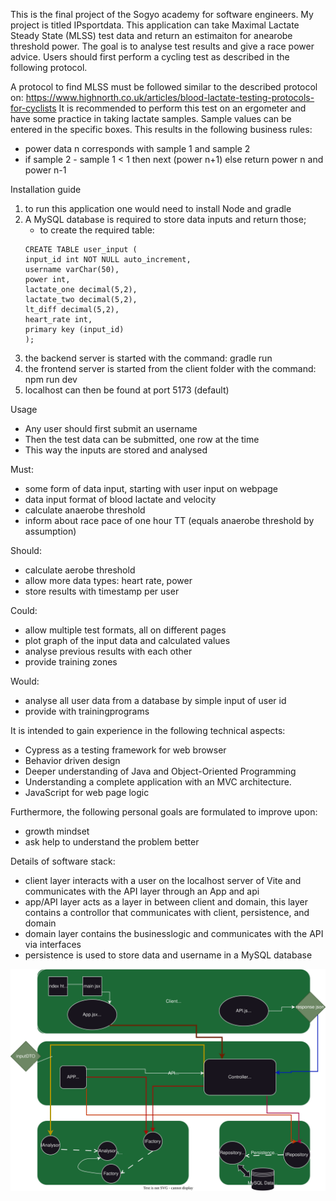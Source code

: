 This is the final project of the Sogyo academy for software engineers.
My project is titled IPsportdata. This application can take Maximal Lactate Steady State (MLSS) test data and return an estimaiton for anearobe threshold power. The goal is to analyse test results and give a race power advice. Users should first perform a cycling test as described in the following protocol.

A protocol to find MLSS must be followed similar to the described protocol on: https://www.highnorth.co.uk/articles/blood-lactate-testing-protocols-for-cyclists
It is recommended to perform this test on an ergometer and have some practice in taking lactate samples. 
Sample values can be entered in the specific boxes.
This results in the following business rules:
* power data n corresponds with sample 1 and sample 2
* if sample 2 - sample 1 < 1 then next (power n+1) else return power n and power n-1

Installation guide
1. to run this application one would need to install Node and gradle
2. A MySQL database is required to store data inputs and return those;
    * to create the required table:
    ``` 
    CREATE TABLE user_input (
    input_id int NOT NULL auto_increment,
    username varChar(50),
    power int,
    lactate_one decimal(5,2),
    lactate_two decimal(5,2),
    lt_diff decimal(5,2),
    heart_rate int,
    primary key (input_id)
    );
    ```
3. the backend server is started with the command: gradle run
4. the frontend server is started from the client folder with the command: npm run dev
5. localhost can then be found at port 5173 (default)

Usage
* Any user should first submit an username
* Then the test data can be submitted, one row at the time
* This way the inputs are stored and analysed

Must:
* some form of data input, starting with user input on webpage
* data input format of blood lactate and velocity
* calculate anaerobe threshold
* inform about race pace of one hour TT (equals anaerobe threshold by assumption)


Should:
* calculate aerobe threshold
* allow more data types: heart rate, power
* store results with timestamp per user


Could:
* allow multiple test formats, all on different pages
* plot graph of the input data and calculated values
* analyse previous results with each other
* provide training zones



Would:
* analyse all user data from a database by simple input of user id
* provide with trainingprograms


It is intended to gain experience in the following technical aspects:
* Cypress as a testing framework for web browser
* Behavior driven design
* Deeper understanding of Java and Object-Oriented Programming
* Understanding a complete application with an MVC architecture.
* JavaScript for web page logic




Furthermore, the following personal goals are formulated to improve upon:
* growth mindset
* ask help to understand the problem better 



Details of software stack:
* client layer interacts with a user on the localhost server of Vite and communicates with the API layer through an App and api
* app/API layer acts as a layer in between client and domain, this layer contains a controllor that communicates with client, persistence, and domain
* domain layer contains the businesslogic and communicates with the API via interfaces
* persistence is used to store data and username in a MySQL database

![alt text](/Tekeningen/architectureDraw.svg "architecture")

